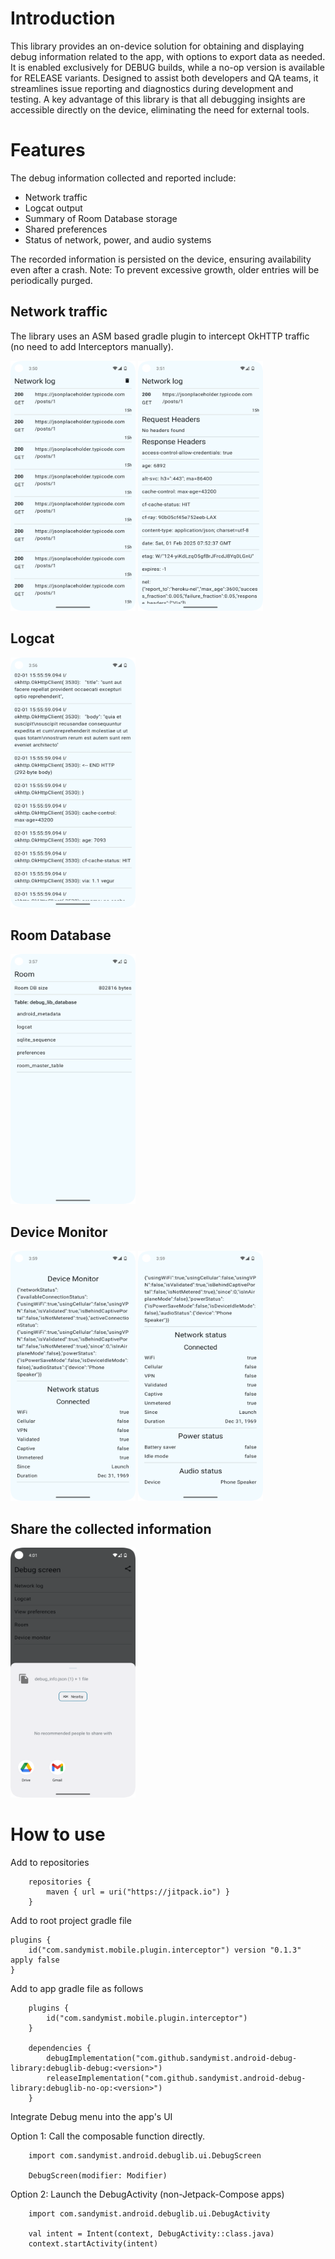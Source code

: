 # Introduction

This library provides an on-device solution for obtaining and displaying debug information 
related to the app, with options to export data as needed. It is enabled exclusively for 
DEBUG builds, while a no-op version is available for RELEASE variants. Designed to assist 
both developers and QA teams, it streamlines issue reporting and diagnostics during 
development and testing. A key advantage of this library is that all debugging insights 
are accessible directly on the device, eliminating the need for external tools.

# Features

The debug information collected and reported include:

- Network traffic
- Logcat output
- Summary of Room Database storage
- Shared preferences
- Status of network, power, and audio systems

The recorded information is persisted on the device, ensuring availability even after a crash.
Note: To prevent excessive growth, older entries will be periodically purged.
## Network traffic

The library uses an ASM based gradle plugin to intercept OkHTTP traffic (no need to add Interceptors manually).

<img src="assets/net1.png" alt="Traffic log" width="200" height="400">
<img src="assets/net2.png" alt="Details" width="200" height="400">

## Logcat

<img src="assets/logcat.png" alt="Logcat output" width="200" height="400">

## Room Database

<img src="assets/room.png" alt="Room DB" width="200" height="400">

## Device Monitor

<img src="assets/devmon1.png" alt="Network Monitor" width="200" height="400">
<img src="assets/devmon2.png" alt="Power and Audio" width="200" height="400">

## Share the collected information

<img src="assets/share.png" alt="Share debug information" width="200" height="400">

# How to use

Add to repositories

```
    repositories {
        maven { url = uri("https://jitpack.io") }
    }
```

Add to root project gradle file
```
plugins {
    id("com.sandymist.mobile.plugin.interceptor") version "0.1.3" apply false
}
```

Add to app gradle file as follows

```
    plugins {
        id("com.sandymist.mobile.plugin.interceptor")
    }

    dependencies {
        debugImplementation("com.github.sandymist.android-debug-library:debuglib-debug:<version>")
        releaseImplementation("com.github.sandymist.android-debug-library:debuglib-no-op:<version>")
    }
```

Integrate Debug menu into the app's UI

Option 1: Call the composable function directly.

```
    import com.sandymist.android.debuglib.ui.DebugScreen

    DebugScreen(modifier: Modifier)
```

Option 2: Launch the DebugActivity (non-Jetpack-Compose apps)

```
    import com.sandymist.android.debuglib.ui.DebugActivity

    val intent = Intent(context, DebugActivity::class.java)
    context.startActivity(intent)
```

